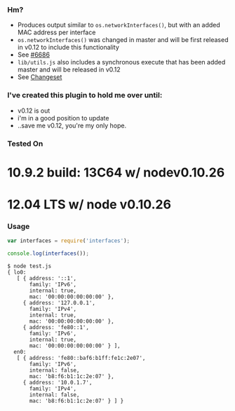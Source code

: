### Hm?

* Produces output similar to `os.networkInterfaces()`, but with an added MAC address per interface
* `os.networkInterfaces()` was changed in master and will be first released in v0.12 to include this functionality
* See [#6686](https://github.com/joyent/node/issues/6686)
* `lib/utils.js` also includes a synchronous execute that has been added master and will be released in v0.12
* See [Changeset](https://github.com/joyent/node/compare/joyent:d58c206...joyent:e8df267)

### I've created this plugin to hold me over until:
* v0.12 is out
* i'm in a good position to update
* ..save me v0.12, you're my only hope.

### Tested On
# 10.9.2 build: 13C64 w/ nodev0.10.26
# 12.04 LTS  w/ node v0.10.26

### Usage

```javascript
var interfaces = require('interfaces');

console.log(interfaces());
```
```
$ node test.js             
{ lo0: 
   [ { address: '::1',
       family: 'IPv6',
       internal: true,
       mac: '00:00:00:00:00:00' },
     { address: '127.0.0.1',
       family: 'IPv4',
       internal: true,
       mac: '00:00:00:00:00:00' },
     { address: 'fe80::1',
       family: 'IPv6',
       internal: true,
       mac: '00:00:00:00:00:00' } ],
  en0: 
   [ { address: 'fe80::baf6:b1ff:fe1c:2e07',
       family: 'IPv6',
       internal: false,
       mac: 'b8:f6:b1:1c:2e:07' },
     { address: '10.0.1.7',
       family: 'IPv4',
       internal: false,
       mac: 'b8:f6:b1:1c:2e:07' } ] }
```
